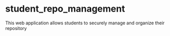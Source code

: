 # student_repo_management
This web application allows students to securely manage and organize their repository
